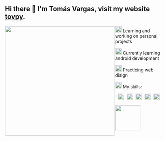 ## Hi there 👋 I'm Tomás Vargas, visit my website <a href="https://tomvargas.github.io/" target="_blank">tovpy</a>.

<img align="left" width="350" src="https://i.imgur.com/WtVOjr6.gif"/>

<img width="20px" src="https://meritt-gifs.s3-us-west-1.amazonaws.com/nerd-life/twitch-1000.gif"/> Learning and working on personal projects

<img width="20px" src="https://emojis.slackmojis.com/emojis/images/1600706728/10521/meow_code.gif?1600706728"/> Currently learning android development

<img width="20px" src="https://emoji.gg/assets/emoji/5856_ablobsunglasses.gif"/> Practicing web disign

<img width="20px" src="https://meritt-gifs.s3-us-west-1.amazonaws.com/nerd-life/rupee.gif"/> My skills: 

<pre> <img src="https://icon-icons.com/icons2/195/PNG/48/Java_23404.png" width="20px"/> <img src="https://cdn.icon-icons.com/icons2/112/PNG/64/python_18894.png" width="20px"/> <img src="https://icon-icons.com/icons2/2415/PNG/48/cplusplus_original_logo_icon_146581.png" width="20px"/> <img src="https://icon-icons.com/icons2/2415/PNG/48/csharp_original_logo_icon_146578.png" width="20px"/> <img src="https://icon-icons.com/icons2/2107/PNG/48/file_type_html_icon_130541.png" width="20px"/> <img src="https://icon-icons.com/icons2/2107/PNG/48/file_type_css_icon_130661.png" width="20px"/> <img src="https://icon-icons.com/icons2/2108/PNG/48/javascript_icon_130900.png" width="20px"/> <img src="https://icon-icons.com/icons2/2415/PNG/48/nodejs_plain_logo_icon_146409.png" width="20px"/> <img src="https://icon-icons.com/icons2/2415/PNG/48/react_original_logo_icon_146374.png" width="20px"/> </pre>

<img src="https://user-images.githubusercontent.com/5713670/87202985-820dcb80-c2b6-11ea-9f56-7ec461c497c3.gif" width="80px" />
